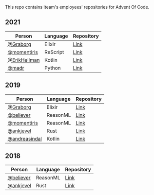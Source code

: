 This repo contains Iteam's employees' repositories for Advent Of Code.


## 2021

| Person                                           | Language | Repository                                                          |
| ------------------------------------------------ | -------- | ------------------------------------------------------------------- |
| [@Graborg](https://github.com/Graborg)           | Elixir   | [Link](https://github.com/Graborg/advent-of-code-2021)              |
| [@momentiris](https://github.com/momentiris)     | ReScript | [Link](https://github.com/momentiris/advent-of-code-2021)           |
| [@ErikHellman](https://github.com/ErikHellman)   | Kotlin   | [Link](https://github.com/ErikHellman/advent-of-code-2021)          |
| [@madr](https://github.com/madr)                 | Python   | [Link](https://github.com/madr/julkalendern/pull/3)                 |

## 2019

| Person                                           | Language | Repository                                                          |
| ------------------------------------------------ | -------- | ------------------------------------------------------------------- |
| [@Graborg](https://github.com/Graborg)           | Elixir   | [Link](https://github.com/Graborg/advent-of-code-2019)              |
| [@believer](https://github.com/believer)         | ReasonML | [Link](https://github.com/believer/advent-of-code/tree/master/2019) |
| [@momentiris](https://github.com/momentiris)     | ReasonML | [Link](https://github.com/momentiris/advent-of-code-2019)           |
| [@ankjevel](https://github.com/ankjevel)         | Rust     | [Link](https://github.com/ankjevel/adventofcode)                    |
| [@andreasindal](https://github.com/andreasindal) | Kotlin   | [Link](https://github.com/andreasindal/advent-of-code-2019)         |

## 2018

| Person                                   | Language | Repository                                                          |
| ---------------------------------------- | -------- | ------------------------------------------------------------------- |
| [@believer](https://github.com/believer) | ReasonML | [Link](https://github.com/believer/advent-of-code/tree/master/2018) |
| [@ankjevel](https://github.com/ankjevel) | Rust     | [Link](https://github.com/ankjevel/adventofcode/tree/2018)          |
